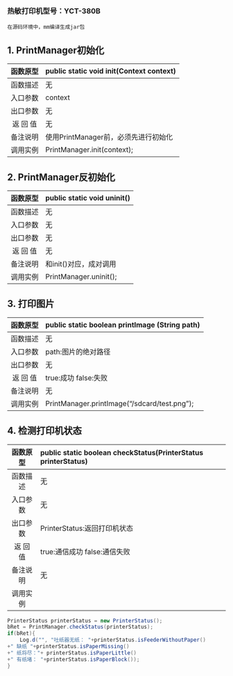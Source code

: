 ### 热敏打印机型号：YCT-380B
    在源码环境中，mm编译生成jar包
## 1.	PrintManager初始化
函数原型	| public static void init(Context context)
:-------:|:--
函数描述	| 无
入口参数	| context
出口参数	| 无
返 回 值	 | 无	
备注说明	| 使用PrintManager前，必须先进行初始化
调用实例	| PrintManager.init(context);

## 2.	PrintManager反初始化
函数原型	| public static void uninit()
:-------:|:--
函数描述	| 无
入口参数	| 无
出口参数	| 无
返 回 值	| 无	
备注说明	| 和init()对应，成对调用
调用实例	| PrintManager.uninit();
## 3.	打印图片
函数原型	| public static boolean printImage (String path)
:-------:|:--
函数描述	| 无
入口参数	| path:图片的绝对路径
出口参数	| 无
返 回 值	| true:成功 false:失败	
备注说明	| 无
调用实例	| PrintManager.printImage(“/sdcard/test.png”);
## 4.	检测打印机状态
函数原型	| public static boolean checkStatus(PrinterStatus printerStatus)
:-------:|:--
函数描述	| 无
入口参数	| 无
出口参数	| PrinterStatus:返回打印机状态
返 回 值	| true:通信成功 false:通信失败	
备注说明	| 无
调用实例	| 
``` java
PrinterStatus printerStatus = new PrinterStatus();
bRet = PrintManager.checkStatus(printerStatus);
if(bRet){
	Log.d("", "吐纸器无纸： "+printerStatus.isFeederWithoutPaper()
+" 缺纸 "+printerStatus.isPaperMissing()
+" 纸将尽："+ printerStatus.isPaperLittle()
+" 有纸堵： "+printerStatus.isPaperBlock());
}
```
	

